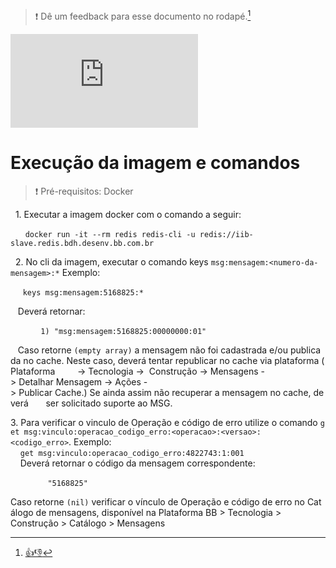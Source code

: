 > :exclamation: Dê um feedback para esse documento no rodapé.[^1]

![](https://eni.bb.com.br/eni1/matomo.php?idsite=469&amp;rec=1&amp;url=https://fontes.intranet.bb.com.br/dev/publico/roteiros/-/blob/master/desenvolvendo-solucao-para-nuvem/operacoes-catalogo-iib/troubleshooting-msg.md&amp;action_name=desenvolvendo-solucao-para-nuvem/operacoes-catalogo-iib/troubleshooting-msg.md)

# Execução da imagem e comandos
> :exclamation: Pré-requisitos: Docker

 
1. Executar a imagem docker com o comando a seguir:

 
    `docker run -it --rm redis redis-cli -u redis://iib-slave.redis.bdh.desenv.bb.com.br`

 
2. No cli da imagem, executar o comando keys `msg:mensagem:<numero-da-mensagem>:*` Exemplo:

 
   `keys msg:mensagem:5168825:*`
 

   Deverá retornar:

 
   ```
   1) "msg:mensagem:5168825:00000000:01"
   ```

   Caso retorne `(empty array)` a mensagem não foi cadastrada e/ou publicada no cache. Neste caso, deverá tentar republicar no cache via plataforma (Plataforma         -> Tecnologia ->  Construção -> Mensagens -> Detalhar Mensagem -> Ações -> Publicar Cache.) Se ainda assim não recuperar a mensagem no cache, deverá       ser solicitado suporte ao MSG.
 

3. Para verificar o vinculo de Operação e código de erro utilize o comando `get msg:vinculo:operacao_codigo_erro:<operacao>:<versao>:<codigo_erro>`. Exemplo:
 
    `get msg:vinculo:operacao_codigo_erro:4822743:1:001`
 
    Deverá retornar o código da mensagem correspondente:

 
    ```
    "5168825"
 
    ```

Caso retorne `(nil)` verificar o vínculo de Operação e código de erro no Catálogo de mensagens, disponível na Plataforma BB > Tecnologia > Construção > Catálogo > Mensagens

[^1]: [👍👎](http://feedback.dev.intranet.bb.com.br/?origem=roteiros&url_origem=fontes.intranet.bb.com.br/dev/publico/roteiros/-/blob/master/desenvolvendo-solucao-para-nuvem/operacoes-catalogo-iib/troubleshooting-msg.md&internalidade=desenvolvendo-solucao-para-nuvem/operacoes-catalogo-iib/troubleshooting-msg)
